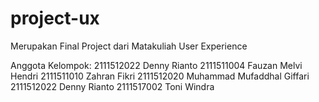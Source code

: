 # project-ux
Merupakan Final Project dari Matakuliah User Experience

Anggota Kelompok:
2111512022 Denny Rianto
2111511004 Fauzan Melvi Hendri
2111511010 Zahran Fikri
2111512020 Muhammad Mufaddhal Giffari
2111512022 Denny Rianto
2111517002 Toni Windra
